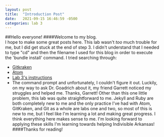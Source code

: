 ```yaml
---
layout: post
title:  "Introduction Post"
date:   2021-09-15 16:46:59 -0500
categories: lab 3
---
```


##Hello everyone!
####Welcome to my blog.  
I hope to make some great posts here.  This lab wasn't *too* much trouble for me, but I did get stuck at the end of step 3.  I didn't understand that I needed to type "cd" and then the filename I used for this blog in order to execute the 'bundle install' command.  I tried searching through:
- [Gitkraken](https://www.gitkraken.com/)
- [Atom](https://atom.io/)
- [Lab 3's instructions](https://hendrix-cs.github.io/csci340/labs/jekyll.html)
- The command prompt
and unfortunately, I couldn't figure it out.  Luckily, on my way to ask Dr. Goadrich about it, my friend Garrett noticed my struggles and helped me.  Thanks, Garrett!  Other than this one little problem, this lab was quite straightforward to me.  Jekyll and Ruby are both completely new to me and the only practice I've had with Atom, GitKraken, and Git as a whole are labs one and two, so most of this is new to me, but I feel like I'm learning a lot and making great progress.  I think everything here makes sense to me.  I'm looking forward to applying these skills I'm learning towards helping Indivisible Arkansas!
####Thanks for reading!
